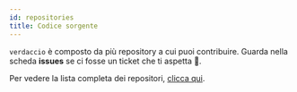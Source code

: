 ```yaml
---
id: repositories
title: Codice sorgente
---
```


`verdaccio` è composto da più repository a cui puoi contribuire. Guarda nella scheda **issues** se ci fosse un ticket che ti aspetta 🤠.

Per vedere la lista completa dei repositori, [clicca qui](https://github.com/verdaccio/verdaccio/wiki/Repositories).